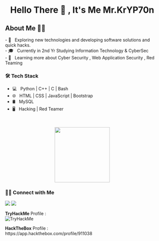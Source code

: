 
<h1 align="center"  >Hello There 👋 , It's Me Mr.KrYP70n</h1>

<h2 align="left" > About Me 🧑‍💻 </h2>
- 🤔 &nbsp; Exploring new technologies and developing software solutions and quick hacks. <br>
- 🎓 &nbsp; Currently in 2nd Yr Studying Information Technology & CyberSec<br>
- 🌱 &nbsp; Learning more about Cyber Security , Web Application Security , Red Teaming <br>

<h3>🛠 Tech Stack</h3>

- 💻 &nbsp; Python | C++ | C | Bash 
- 🌐 &nbsp; HTML | CSS | JavaScript | Bootstrap 
- 🛢 &nbsp; MySQL 
- 🖥 &nbsp; Hacking | Red Teamer 

<br/>
<p align="center">
<a href="https://github.com/MrKrYP70n">
  <img height="180em" src="https://github-readme-stats-eight-theta.vercel.app/api?username=MrKrYP70n&show_icons=true&theme=algolia&include_all_commits=true&count_private=true"/>
  
</a>
</p>

<h3> 🤝🏻 Connect with Me </h3>
<p align "center" > <a href="mailto:mr.kryp70n@gmail.com"><img src="https://img.shields.io/badge/-Mr.KrYP70n-D14836?style=flat&logo=Gmail&logoColor=white"/></a>
<a href="https://twitter.com/MrKrYP70n"><img src="https://img.shields.io/badge/-@Mr.KrYP70n-1DA1F2?style=flat&logo=Twitter&logoColor=white"/></a>
</p>
<p> <b>TryHackMe</b> Profile : <br>
<img src="https://tryhackme-badges.s3.amazonaws.com/Mr.KrYP70N.png" alt="TryHackMe"> </p>
<p> <b>HackTheBox</b> Profile : <br>
https://app.hackthebox.com/profile/911038
  
